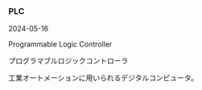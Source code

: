 <article id="PLC">

### PLC

<p class="st_update_header">2024-05-16</p>
<p class="st_name_header_en">Programmable Logic Controller</p>
<p class="st_name_header_jp">プログラマブルロジックコントローラ</p>
<div class="article_explanation">工業オートメーションに用いられるデジタルコンピュータ。</div>
</article>
